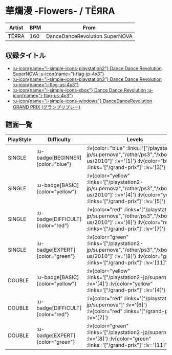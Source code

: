 # 華爛漫 -Flowers- / TЁЯRA

|Artist|BPM|From|
|------|---|----|
|TЁЯRA|160|DanceDanceRevolution SuperNOVA|

## 収録タイトル

- [ :u-icon{name="i-simple-icons-playstation2"} Dance Dance Revolution SuperNOVA :u-icon{name="i-flag-jp-4x3"} ](/playstation2-jp/supernova)
- [ :u-icon{name="i-simple-icons-playstation3"} Dance Dance Revolution :u-icon{name="i-flag-us-4x3"} ](/other/ps3)
- [ :u-icon{name="i-simple-icons-xbox"} Dance Dance Revolution :u-icon{name="i-flag-us-4x3"} ](/xbox360-us/2010)
- [ :u-icon{name="i-simple-icons-windows"} DanceDanceRevolution GRAND PRIX (グランプリプレー)](/grand-prix)

## 譜面一覧

|PlayStyle|Difficulty|Levels|Notes|Movie|
|---------|----------|------|-----|-----|
|SINGLE| :u-badge[BEGINNER]{color="blue"} | :lv{color="blue" :links='["/playstation2-jp/supernova","/other/ps3","/xbox360-us/2010"]' :lv='[1]'}  :lv{color="blue" :links='["/grand-prix"]' :lv='[3]'} |123/0||
|SINGLE| :u-badge[BASIC]{color="yellow"} | :lv{color="yellow" :links='["/playstation2-jp/supernova","/other/ps3","/xbox360-us/2010"]' :lv='[4]'}  :lv{color="yellow" :links='["/grand-prix"]' :lv='[5]'} |211/5||
|SINGLE| :u-badge[DIFFICULT]{color="red"} | :lv{color="red" :links='["/playstation2-jp/supernova","/other/ps3","/xbox360-us/2010"]' :lv='[6]'}  :lv{color="red" :links='["/grand-prix"]' :lv='[7]'} |272/1||
|SINGLE| :u-badge[EXPERT]{color="green"} | :lv{color="green" :links='["/playstation2-jp/supernova","/other/ps3","/xbox360-us/2010"]' :lv='[8]'}  :lv{color="green" :links='["/grand-prix"]' :lv='[11]'} |348/1||
|DOUBLE| :u-badge[BASIC]{color="yellow"} | :lv{color="yellow" :links='["/playstation2-jp/supernova"]' :lv='[4]'}  :lv{color="yellow" :links='["/grand-prix"]' :lv='[4]'} |184/1||
|DOUBLE| :u-badge[DIFFICULT]{color="red"} | :lv{color="red" :links='["/playstation2-jp/supernova"]' :lv='[6]'}  :lv{color="red" :links='["/grand-prix"]' :lv='[7]'} |266/1||
|DOUBLE| :u-badge[EXPERT]{color="green"} | :lv{color="green" :links='["/playstation2-jp/supernova"]' :lv='[8]'}  :lv{color="green" :links='["/grand-prix"]' :lv='[11]'} |359/1||
